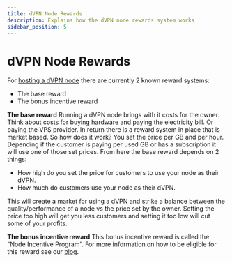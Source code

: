 ```yaml
---
title: dVPN Node Rewards
description: Explains how the dVPN node rewards system works
sidebar_position: 5
---
```


# dVPN Node Rewards

For [hosting a dVPN node](/node-setup) there are currently 2 known reward systems:
- The base reward
- The bonus incentive reward

**The base reward**
Running a dVPN node brings with it costs for the owner. Think about costs for buying hardware and paying the electricity bill. Or paying the VPS provider. In return there is a reward system in place that is market based. So how does it work? You set the price per GB and per hour. Depending if the customer is paying per used GB or has a subscription it will use one of those set prices. From here the base reward depends on 2 things:
- How high do you set the price for customers to use your node as their dVPN.
- How much do customers use your node as their dVPN.

This will create a market for using a dVPN and strike a balance between the quality/performance of a node vs the price set by the owner. Setting the price too high will get you less customers and setting it too low will cut some of your profits.

**The bonus incentive reward**
This bonus incentive reward is called the “Node Incentive Program”. For more information on how to be eligible for this reward see our [blog](https://medium.com/sentinel/retroactive-node-rewards-and-restarting-the-node-incentive-program-bae48ade7319).